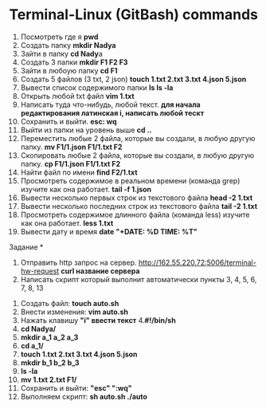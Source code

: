# Terminal-Linux (GitBash) commands
1) Посмотреть где я   **pwd**
2) Создать папку    **mkdir Nadya**
3) Зайти в папку **cd Nady**a
4) Создать 3 папки **mkdir F1 F2 F3**
5) Зайти в любоую папку **cd F1**
6) Создать 5 файлов (3 txt, 2 json)  **touch 1.txt 2.txt 3.txt 4.json 5.json**  
8) Вывести список содержимого папки **ls ls -la**
9) Открыть любой txt файл **vim 1.txt**  
10) Написать туда что-нибудь, любой текст. **для начала редактирования латинская i, написать любой тескт**
11) Сохранить и выйти.  **esc: wq**
12) Выйти из папки на уровень выше **cd ..**
13) Переместить любые 2 файла, которые вы создали, в любую другую папку. **mv F1/1.json F1/1.txt F2**
14) Скопировать любые 2 файла, которые вы создали, в любую другую папку. **cp F1/1.json F1/1.txt F2**
15) Найти файл по имени **find F2/1.txt**
16) Просмотреть содержимое в реальном времени (команда grep) изучите как она работает. **tail -f  1.json**
17) Вывести несколько первых строк из текстового файла **head -2 1.txt**
18) Вывести несколько последних строк из текстового файла **tail -2 1.txt**
19) Просмотреть содержимое длинного файла (команда less) изучите как она работает. **less 1.txt**
20) Вывести дату и время **date "+DATE: %D TIME: %T"**

Задание *
1) Отправить http запрос на сервер.
http://162.55.220.72:5006/terminal-hw-request
**curl название сервера**
2) Написать скрипт который выполнит автоматически пункты 3, 4, 5, 6, 7, 8, 13

1. Создать файл: **touch auto.sh**
2. Внести изменения: **vim auto.sh**
3. Нажать клавишу **"i" ввести текст**
4.**#!/bin/sh** 
5. **cd Nadya/**
6. **mkdir a_1 a_2 a_3**
7. **cd a_1/**
8. **touch 1.txt 2.txt 3.txt 4.json 5.json**
9. **mkdir b_1 b_2 b_3**
10. **ls -la**
11. **mv 1.txt 2.txt F1/**
12. Cохранить и выйти: **"esc" ":wq"**
13. Выполняем скрипт: **sh auto.sh ./auto**
